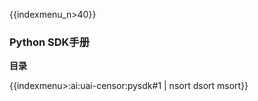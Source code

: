 {{indexmenu_n>40}}

### Python SDK手册

**目录** 

{{indexmenu>:ai:uai-censor:pysdk#1 | nsort dsort msort}}
